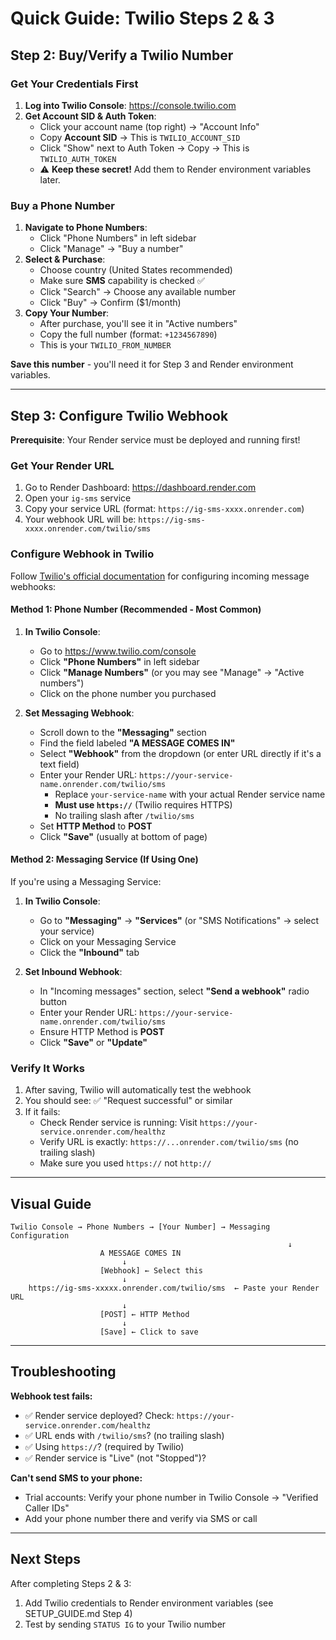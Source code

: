 # Quick Guide: Twilio Steps 2 & 3

## Step 2: Buy/Verify a Twilio Number

### Get Your Credentials First

1. **Log into Twilio Console**: https://console.twilio.com
2. **Get Account SID & Auth Token**:
   - Click your account name (top right) → "Account Info"
   - Copy **Account SID** → This is `TWILIO_ACCOUNT_SID`
   - Click "Show" next to Auth Token → Copy → This is `TWILIO_AUTH_TOKEN`
   - ⚠️ **Keep these secret!** Add them to Render environment variables later.

### Buy a Phone Number

1. **Navigate to Phone Numbers**:
   - Click "Phone Numbers" in left sidebar
   - Click "Manage" → "Buy a number"
2. **Select & Purchase**:
   - Choose country (United States recommended)
   - Make sure **SMS** capability is checked ✅
   - Click "Search" → Choose any available number
   - Click "Buy" → Confirm ($1/month)
3. **Copy Your Number**:
   - After purchase, you'll see it in "Active numbers"
   - Copy the full number (format: `+1234567890`)
   - This is your `TWILIO_FROM_NUMBER`

**Save this number** - you'll need it for Step 3 and Render environment variables.

---

## Step 3: Configure Twilio Webhook

**Prerequisite**: Your Render service must be deployed and running first!

### Get Your Render URL

1. Go to Render Dashboard: https://dashboard.render.com
2. Open your `ig-sms` service
3. Copy your service URL (format: `https://ig-sms-xxxx.onrender.com`)
4. Your webhook URL will be: `https://ig-sms-xxxx.onrender.com/twilio/sms`

### Configure Webhook in Twilio

Follow [Twilio's official documentation](https://www.twilio.com/docs/usage/webhooks/getting-started-twilio-webhooks) for configuring incoming message webhooks:

#### Method 1: Phone Number (Recommended - Most Common)

1. **In Twilio Console**:
   - Go to https://www.twilio.com/console
   - Click **"Phone Numbers"** in left sidebar
   - Click **"Manage Numbers"** (or you may see "Manage" → "Active numbers")
   - Click on the phone number you purchased

2. **Set Messaging Webhook**:
   - Scroll down to the **"Messaging"** section
   - Find the field labeled **"A MESSAGE COMES IN"**
   - Select **"Webhook"** from the dropdown (or enter URL directly if it's a text field)
   - Enter your Render URL: `https://your-service-name.onrender.com/twilio/sms`
     - Replace `your-service-name` with your actual Render service name
     - **Must use `https://`** (Twilio requires HTTPS)
     - No trailing slash after `/twilio/sms`
   - Set **HTTP Method** to **POST**
   - Click **"Save"** (usually at bottom of page)

#### Method 2: Messaging Service (If Using One)

If you're using a Messaging Service:

1. **In Twilio Console**:
   - Go to **"Messaging"** → **"Services"** (or "SMS Notifications" → select your service)
   - Click on your Messaging Service
   - Click the **"Inbound"** tab

2. **Set Inbound Webhook**:
   - In "Incoming messages" section, select **"Send a webhook"** radio button
   - Enter your Render URL: `https://your-service-name.onrender.com/twilio/sms`
   - Ensure HTTP Method is **POST**
   - Click **"Save"** or **"Update"**

### Verify It Works

1. After saving, Twilio will automatically test the webhook
2. You should see: ✅ "Request successful" or similar
3. If it fails:
   - Check Render service is running: Visit `https://your-service.onrender.com/healthz`
   - Verify URL is exactly: `https://...onrender.com/twilio/sms` (no trailing slash)
   - Make sure you used `https://` not `http://`

---

## Visual Guide

```
Twilio Console → Phone Numbers → [Your Number] → Messaging Configuration
                                                              ↓
                    A MESSAGE COMES IN
                         ↓
                    [Webhook] ← Select this
                         ↓
    https://ig-sms-xxxxx.onrender.com/twilio/sms  ← Paste your Render URL
                         ↓
                    [POST] ← HTTP Method
                         ↓
                    [Save] ← Click to save
```

---

## Troubleshooting

**Webhook test fails:**
- ✅ Render service deployed? Check: `https://your-service.onrender.com/healthz`
- ✅ URL ends with `/twilio/sms`? (no trailing slash)
- ✅ Using `https://`? (required by Twilio)
- ✅ Render service is "Live" (not "Stopped")?

**Can't send SMS to your phone:**
- Trial accounts: Verify your phone number in Twilio Console → "Verified Caller IDs"
- Add your phone number there and verify via SMS or call

---

## Next Steps

After completing Steps 2 & 3:
1. Add Twilio credentials to Render environment variables (see SETUP_GUIDE.md Step 4)
2. Test by sending `STATUS IG` to your Twilio number

